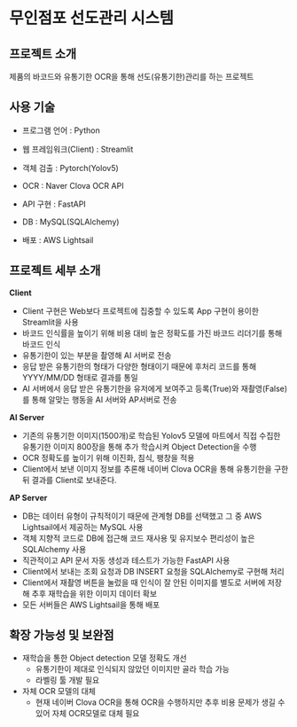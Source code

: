 # 무인점포 선도관리 시스템



## 프로젝트 소개

제품의 바코드와 유통기한 OCR을 통해 선도(유통기한)관리를 하는 프로젝트



## 사용 기술

* 프로그램 언어 : Python

* 웹 프레임워크(Client) : Streamlit

* 객체 검출 : Pytorch(Yolov5)

* OCR : Naver Clova OCR API

* API 구현 :  FastAPI

* DB : MySQL(SQLAlchemy)

* 배포 : AWS Lightsail

  

## 프로젝트 세부 소개

**Client**

* Client 구현은 Web보다 프로젝트에 집중할 수 있도록 App 구현이 용이한 Streamlit을 사용
* 바코드 인식률을 높이기 위해 비용 대비 높은 정확도를 가진 바코드 리더기를 통해 바코드 인식 
* 유통기한이 있는 부분을 촬영해 AI 서버로 전송
* 응답 받은 유통기한의 형태가 다양한 형태이기 때문에 후처리 코드를 통해 YYYY/MM/DD 형태로 결과를 통일
* AI 서버에서 응답 받은 유통기한을 유저에게 보여주고 등록(True)와 재촬영(False)를 통해 알맞는 행동을 AI 서버와 AP서버로 전송

**AI Server**

* 기존의 유통기한 이미지(1500개)로 학습된 Yolov5 모델에 마트에서 직접 수집한 유통기한 이미지 800장을 통해 추가 학습시켜 Object Detection을 수행
* OCR 정확도를 높이기 위해 이진화, 침식, 팽창을 적용
* Client에서 보낸 이미지 정보를 추론해 네이버 Clova OCR을 통해 유통기한을 구한 뒤 결과를 Client로 보내준다. 

**AP Server**

* DB는 데이터 유형이 규칙적이기 때문에 관계형 DB를 선택했고 그 중 AWS Lightsail에서 제공하는 MySQL 사용
* 객체 지향적 코드로 DB에 접근해 코드 재사용 및 유지보수 편리성이 높은 SQLAlchemy 사용
* 직관적이고 API 문서 자동 생성과 테스트가 가능한 FastAPI 사용
* Client에서 보내는 조회 요청과 DB INSERT 요청을 SQLAlchemy로 구현해 처리
* Client에서 재촬영 버튼을 눌렀을 때 인식이 잘 안된 이미지를 별도로 서버에 저장해 추후 재학습을 위한 이미지 데이터 확보
* 모든 서버들은 AWS Lightsail을 통해 배포



## 확장 가능성 및 보완점

* 재학습을 통한 Object detection 모델 정확도 개선
  * 유통기한이 제대로 인식되지 않았던 이미지만 골라 학습 가능
  * 라벨링 툴 개발 필요
* 자체 OCR 모델의 대체
  * 현재 네이버 Clova OCR을 통해 OCR을 수행하지만 추후 비용 문제가 생길 수 있어 자체 OCR모델로 대체 필요



